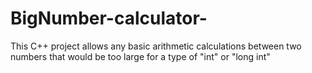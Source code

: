 # BigNumber-calculator-
This C++ project allows any basic arithmetic calculations between two numbers that would be too large for a type of "int" or "long int"
